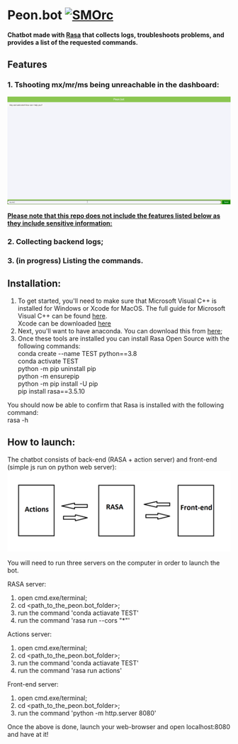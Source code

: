 # **Peon.bot** <a href="https://emoji.gg/emoji/SMOrc"><img src="https://cdn3.emoji.gg/emojis/SMOrc.png" width="32px" height="32px" alt="SMOrc"></a>
**Chatbot made with <a href="https://github.com/rasaHQ/rasa">Rasa</a> that collects logs, troubleshoots problems, and provides a list of the requested commands.**


## Features

### 1. Tshooting mx/mr/ms being unreachable in the dashboard:
![](gifs/unreachable.gif)


<ins>**Please note that this repo does not include the features listed below as they include sensitive information:**</ins>
### 2. Collecting backend logs;
### 3. (in progress) Listing the commands.


## Installation:
1) To get started, you'll need to make sure that Microsoft Visual C++ is installed for Windows or Xcode for MacOS. 
The full guide for Microsoft Visual C++ can be found [here](https://learn.microsoft.com/en-US/cpp/windows/latest-supported-vc-redist?view=msvc-160).<br>
Xcode can be downloaded [here](https://apps.apple.com/us/app/xcode/id497799835?mt=12)
2) Next, you'll want to have anaconda. You can download this from [here](https://www.anaconda.com/download#downloads);
3) Once these tools are installed you can install Rasa Open Source with the following commands:<br>
conda create --name TEST python==3.8<br>
conda activate TEST<br>
python -m pip uninstall pip<br>
python -m ensurepip<br>
python -m pip install -U pip<br>
pip install rasa==3.5.10<br>

You should now be able to confirm that Rasa is installed with the following command:<br>
rasa -h<br>


## How to launch:
The chatbot consists of back-end (RASA + action server) and front-end (simple js run on python web server):
![](architecture.png)

You will need to run three servers on the computer in order to launch the bot.

RASA server:
1) open cmd.exe/terminal;
2) cd <path_to_the_peon.bot_folder>;
3) run the command 'conda actiavate TEST'
4) run the command 'rasa run --cors "*"'

Actions server:
1) open cmd.exe/terminal;
2) cd <path_to_the_peon.bot_folder>;
3) run the command 'conda actiavate TEST'
4) run the command 'rasa run actions'

Front-end server:
1) open cmd.exe/terminal;
2) cd <path_to_the_peon.bot_folder>;
3) run the command 'python -m http.server 8080'

Once the above is done, launch your web-browser and open localhost:8080 and have at it!
